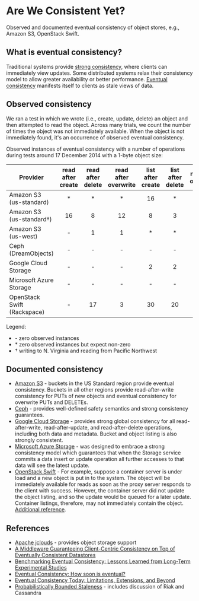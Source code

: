 # Are We Consistent Yet?

Observed and documented eventual consistency of object stores, e.g., Amazon S3,
OpenStack Swift.

## What is eventual consistency?

Traditional systems provide
[strong consistency](https://en.wikipedia.org/wiki/Strong_consistency), where
clients can immediately view updates.
Some distributed systems relax their consistency model to allow greater
availability or better performance.
[Eventual consistency](https://en.wikipedia.org/wiki/Eventual_consistency)
manifests itself to clients as stale views of data.

## Observed consistency

We ran a test in which we wrote (i.e., create, update, delete) an object and
then attempted to read the object. Across many trials, we count the number of
times the object was not immediately available. When the object is not
immediately found, it's an occurrence of observed eventual consistency. 

Observed instances of eventual consistency with a number of operations during
tests around 17 December 2014 with a 1-byte object size:

| Provider | read after create | read after delete | read after overwrite | list after create | list after delete | number of operations |
| --- | :---: | :---: | :---: | :---: | :---: | :---: |
| Amazon S3 (us-standard)         |  * |  * |  * | 16 |  * | 100,000 |
| Amazon S3 (us-standard&dagger;) | 16 |  8 | 12 |  8 |  3 |   1,000 |
| Amazon S3 (us-west)             |  - |  1 |  1 |  * |  * | 100,000 |
| Ceph (DreamObjects)             |  - |  - |  - |  - |  - |   1,000 |
| Google Cloud Storage            |  - |  - |  - |  2 |  2 |   1,000 |
| Microsoft Azure Storage         |  - |  - |  - |  - |  - |   1,000 |
| OpenStack Swift (Rackspace)     |  - | 17 |  3 | 30 | 20 |   1,000 |

Legend:

* \- zero observed instances
* \* zero observed instances but expect non-zero
* &dagger; writing to N. Virginia and reading from Pacific Northwest

## Documented consistency

* [Amazon S3](http://aws.amazon.com/s3/faqs/#What_data_consistency_model_does_Amazon_S3_employ) - buckets in the US Standard region provide eventual consistency.  Buckets in all other regions provide read-after-write consistency for PUTs of new objects and eventual consistency for overwrite PUTs and DELETEs.
* [Ceph](https://ceph.com/wp-content/uploads/2016/08/weil-rados-pdsw07.pdf) - provides well-defined safety semantics and strong consistency guarantees.
* [Google Cloud Storage](https://cloud.google.com/storage/docs/concepts-techniques#consistency) - provides strong global consistency for all read-after-write, read-after-update, and read-after-delete operations, including both data and metadata. Bucket and object listing is also strongly consistent.
* [Microsoft Azure Storage](http://azure.microsoft.com/blog/2014/09/08/managing-concurrency-in-microsoft-azure-storage-2/) - was designed to embrace a strong consistency model which guarantees that when the Storage service commits a data insert or update operation all further accesses to that data will see the latest update.
* [OpenStack Swift](http://docs.openstack.org/developer/swift/overview_architecture.html#updaters) - For example, suppose a container server is under load and a new object is put in to the system. The object will be immediately available for reads as soon as the proxy server responds to the client with success. However, the container server did not update the object listing, and so the update would be queued for a later update. Container listings, therefore, may not immediately contain the object.  [Additional reference](http://lists.openstack.org/pipermail/openstack-dev/2014-June/038881.html).

## References

* [Apache jclouds](https://jclouds.apache.org/) - provides object storage support
* [A Middleware Guaranteeing Client-Centric Consistency on Top of Eventually
Consistent Datastores](http://www.aifb.kit.edu/images/4/44/Ic2e2013consistency.pdf)
* [Benchmarking Eventual Consistency: Lessons Learned from Long-Term Experimental Studies](http://www.aifb.kit.edu/images/8/8d/Ic2e2014.pdf)
* [Eventual Consistency: How soon is eventual?](http://www.researchgate.net/publication/259541556_Eventual_Consistency_How_soon_is_eventual_An_Evaluation_of_Amazon_S3%27s_Consistency_Behavior/links/0deec52c6e04b49921000000)
* [Eventual Consistency Today: Limitations, Extensions, and Beyond](https://queue.acm.org/detail.cfm?id=2462076)
* [Probabilistically Bounded Staleness](http://pbs.cs.berkeley.edu/) - includes discussion of Riak and Cassandra
